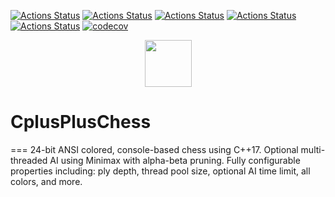 [![Actions Status](https://github.com/ripred/CPlusPlusChess/workflows/MacOS/badge.svg?branch=master)](https://github.com/ripred/CPlusPlusChess/actions)
[![Actions Status](https://github.com/ripred/CPlusPlusChess/workflows/Windows/badge.svg?branch=master)](https://github.com/ripred/CPlusPlusChess/actions)
[![Actions Status](https://github.com/ripred/CPlusPlusChess/workflows/Ubuntu/badge.svg?branch=master)](https://github.com/ripred/CPlusPlusChess/actions)
[![Actions Status](https://github.com/ripred/CPlusPlusChess/workflows/Style/badge.svg?branch=master)](https://github.com/ripred/CPlusPlusChess/actions)
[![Actions Status](https://github.com/ripred/CPlusPlusChess/workflows/Install/badge.svg?branch=master)](https://github.com/ripred/CPlusPlusChess/actions)
[![codecov](https://codecov.io/gh/ripred/CPlusPlusChess/branch/master/graph/badge.svg?branch=master)](https://codecov.io/gh/ripred/CPlusPlusChess)

<p align="center">
  <img src="https://repository-images.githubusercontent.com/254842585/4dfa7580-7ffb-11ea-99d0-46b8fe2f4170" height="75" width="auto" />

# CplusPlusChess
===
24-bit ANSI colored, console-based chess using C++17.  Optional multi-threaded AI using Minimax with alpha-beta pruning.  Fully configurable properties including: ply depth, thread pool size, optional AI time limit, all colors, and more.


